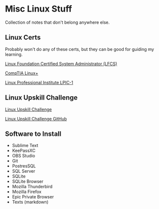 # Misc Linux Stuff

Collection of notes that don't belong anywhere else.

## Linux Certs

Probably won't do any of these certs, but they can be good for guiding my learning.

[Linux Foundation Certified System Administrator (LFCS)](https://training.linuxfoundation.org/certification/linux-foundation-certified-sysadmin-lfcs/)

[CompTIA Linux+](https://www.comptia.org/certifications/linux)

[Linux Professional Institute LPIC-1](https://www.lpi.org/our-certifications/lpic-1-overview)

## Linux Upskill Challenge 

[Linux Upskill Challenge](https://linuxupskillchallenge.org/)

[Linux Upskill Challenge GitHub](https://github.com/snori74/linuxupskillchallenge)

## Software to Install

* Sublime Text
* KeePassXC
* OBS Studio
* Git
* PostresSQL
* SQL Server
* SQLite
* SQLite Browser
* Mozilla Thunderbird
* Mozilla Firefox
* Epic Private Browser
* Texts (markdown)

